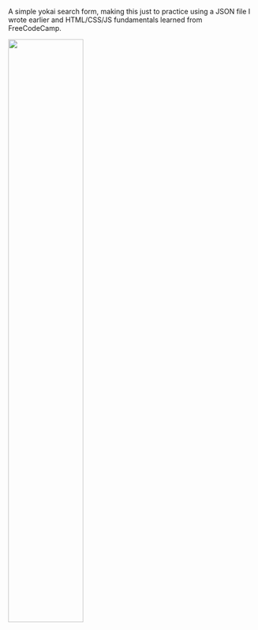 A simple yokai search form, making this just to practice using a JSON file I wrote earlier and HTML/CSS/JS fundamentals learned from FreeCodeCamp.

<img src="" width="55%"/>
